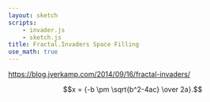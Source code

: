 ```yaml
---
layout: sketch
scripts: 
    - invader.js
    - sketch.js
title: Fractal.Invaders Space Filling
use_math: true
---
```


<https://blog.jverkamp.com/2014/09/16/fractal-invaders/>

$$x = {-b \pm \sqrt{b^2-4ac} \over 2a}.$$

